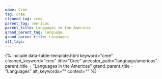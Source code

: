 ```yaml
---
name: Cree
tag: cree
cleaned_tag: cree
parent_tag: americas
parent_title: Languages in the Americas
grand_parent_tag: language
grand_parent_title: Languages
alt_tags: 
---
```


{% include data-table-template.html 
  keyword="cree" 
  cleaned_keyword="cree" 
  title="Cree"
  ancestor_path="language/americas" 
  parent_title = "Languages in the Americas"
  grand_parent_title = "Languages"
  alt_keywords=""
  context=""
%}

